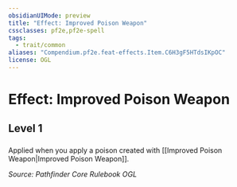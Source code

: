 ```yaml
---
obsidianUIMode: preview
title: "Effect: Improved Poison Weapon"
cssclasses: pf2e,pf2e-spell
tags:
  - trait/common
aliases: "Compendium.pf2e.feat-effects.Item.C6H3gF5HTdsIKpOC"
license: OGL
---
```

# Effect: Improved Poison Weapon
## Level 1
### 






Applied when you apply a poison created with [[Improved Poison Weapon|Improved Poison Weapon]].

*Source: Pathfinder Core Rulebook*
*OGL*